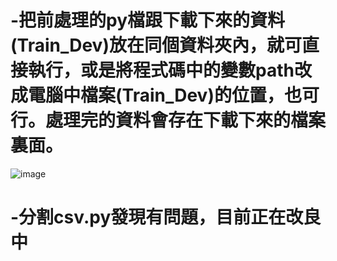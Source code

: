 # -把前處理的py檔跟下載下來的資料(Train_Dev)放在同個資料夾內，就可直接執行，或是將程式碼中的變數path改成電腦中檔案(Train_Dev)的位置，也可行。處理完的資料會存在下載下來的檔案裏面。
![image](https://user-images.githubusercontent.com/67794071/112479175-bf1bde80-8daf-11eb-95c0-357fcef49215.png)
# -分割csv.py發現有問題，目前正在改良中

